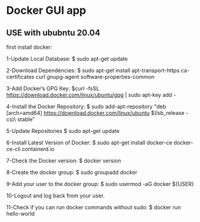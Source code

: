
# Docker GUI app

## USE with ububntu 20.04

first install docker:

1-Update Local Database:
$ sudo apt-get update

2-Download Dependencies:
$ sudo apt-get install apt-transport-https ca-certificates curl gnupg-agent software-properties-common

3-Add Docker’s GPG Key:
$curl -fsSL https://download.docker.com/linux/ubuntu/gpg | sudo apt-key add -

4-Install the Docker Repository:
$ sudo add-apt-repository "deb [arch=amd64] https://download.docker.com/linux/ubuntu $(lsb_release -cs)\ stable"

5-Update Repositories
$ sudo apt-get update

6-Install Latest Version of Docker:
$ sudo apt-get install docker-ce docker-ce-cli containerd.io

7-Check the Docker version:
$ docker version

8-Create the docker group:
$ sudo groupadd docker

9-Add your user to the docker group:
$ sudo usermod -aG docker ${USER}

10-Logout and log back from your user.

11-Check if you can run docker commands without sudo:
$ docker run hello-world

